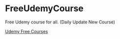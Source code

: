 # FreeUdemyCourse
Free Udemy course for all. (Daily Update New Course)

[Udemy Free Courses](https://patel-harshal.github.io/FreeUdemyCourse/)
